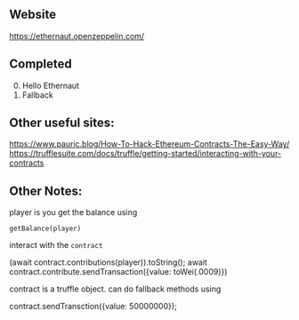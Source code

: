 ## Website
https://ethernaut.openzeppelin.com/

## Completed
0. Hello Ethernaut
1. Fallback

## Other useful sites:

https://www.pauric.blog/How-To-Hack-Ethereum-Contracts-The-Easy-Way/
https://trufflesuite.com/docs/truffle/getting-started/interacting-with-your-contracts

## Other Notes:

player is you
get the balance using
```
getBalance(player)
```

interact with the `contract`

(await contract.contributions(player)).toString();
await contract.contribute.sendTransaction({value: toWei(.0009)})

contract is a truffle object. can do fallback methods using

contract.sendTransction({value: 50000000});
